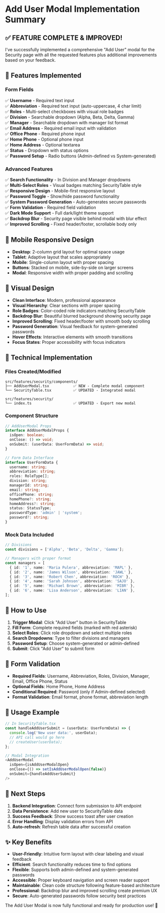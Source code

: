 # Add User Modal Implementation Summary

## ✅ **FEATURE COMPLETE & IMPROVED!**

I've successfully implemented a comprehensive "Add User" modal for the Security page with all the requested features plus additional improvements based on your feedback.

## 🎯 **Features Implemented**

### **Form Fields**
✅ **Username** - Required text input  
✅ **Abbreviation** - Required text input (auto-uppercase, 4 char limit)  
✅ **Roles** - Multi-select checkboxes with visual role badges  
✅ **Division** - Searchable dropdown (Alpha, Beta, Delta, Gamma)  
✅ **Manager** - Searchable dropdown with manager list format  
✅ **Email Address** - Required email input with validation  
✅ **Office Phone** - Required phone input  
✅ **Home Phone** - Optional phone input  
✅ **Home Address** - Optional textarea  
✅ **Status** - Dropdown with status options  
✅ **Password Setup** - Radio buttons (Admin-defined vs System-generated)  

### **Advanced Features**
✅ **Search Functionality** - In Division and Manager dropdowns  
✅ **Multi-Select Roles** - Visual badges matching SecurityTable style  
✅ **Responsive Design** - Mobile-first responsive layout  
✅ **Password Toggle** - Show/hide password functionality  
✅ **System Password Generation** - Auto-generates secure passwords  
✅ **Form Validation** - Required field validation  
✅ **Dark Mode Support** - Full dark/light theme support  
✅ **Backdrop Blur** - Security page visible behind modal with blur effect  
✅ **Improved Scrolling** - Fixed header/footer, scrollable body only  

## 📱 **Mobile Responsive Design**

- **Desktop**: 2-column grid layout for optimal space usage
- **Tablet**: Adaptive layout that scales appropriately  
- **Mobile**: Single-column layout with proper spacing
- **Buttons**: Stacked on mobile, side-by-side on larger screens
- **Modal**: Responsive width with proper padding and scrolling

## 🎨 **Visual Design**

- **Clean Interface**: Modern, professional appearance
- **Visual Hierarchy**: Clear sections with proper spacing
- **Role Badges**: Color-coded role indicators matching SecurityTable
- **Backdrop Blur**: Beautiful blurred background showing security page
- **Improved Scrolling**: Fixed header/footer with smooth body scrolling
- **Password Generation**: Visual feedback for system-generated passwords
- **Hover Effects**: Interactive elements with smooth transitions
- **Focus States**: Proper accessibility with focus indicators

## 🔧 **Technical Implementation**

### **Files Created/Modified**

```
src/features/security/components/
├── AddUserModal.tsx           ✅ NEW - Complete modal component
└── SecurityTable.tsx          ✅ UPDATED - Integrated modal

src/features/security/
└── index.ts                   ✅ UPDATED - Export new modal
```

### **Component Structure**

```typescript
// AddUserModal Props
interface AddUserModalProps {
  isOpen: boolean;
  onClose: () => void;
  onSubmit: (userData: UserFormData) => void;
}

// Form Data Interface
interface UserFormData {
  username: string;
  abbreviation: string;
  roles: RoleType[];
  division: string;
  managerId: string;
  email: string;
  officePhone: string;
  homePhone?: string;
  homeAddress?: string;
  status: StatusType;
  passwordType: 'admin' | 'system';
  password?: string;
}
```

### **Mock Data Included**

```typescript
// Divisions
const divisions = ['Alpha', 'Beta', 'Delta', 'Gamma'];

// Managers with proper format
const managers = [
  { id: '1', name: 'Maria Pulera', abbreviation: 'MAPL' },
  { id: '2', name: 'James Wilson', abbreviation: 'JAWL' },
  { id: '3', name: 'Robert Chen', abbreviation: 'ROCH' },
  { id: '4', name: 'Sarah Johnson', abbreviation: 'SAJO' },
  { id: '5', name: 'Michael Brown', abbreviation: 'MIBR' },
  { id: '6', name: 'Lisa Anderson', abbreviation: 'LIAN' },
];
```

## 🚀 **How to Use**

1. **Trigger Modal**: Click "Add User" button in SecurityTable
2. **Fill Form**: Complete required fields (marked with red asterisk)
3. **Select Roles**: Click role dropdown and select multiple roles
4. **Search Dropdowns**: Type to filter divisions and managers
5. **Password Setup**: Choose system-generated or admin-defined
6. **Submit**: Click "Add User" to submit form

## 🎯 **Form Validation**

- **Required Fields**: Username, Abbreviation, Roles, Division, Manager, Email, Office Phone, Status
- **Optional Fields**: Home Phone, Home Address
- **Conditional Required**: Password (only if Admin-defined selected)
- **Format Validation**: Email format, phone format, abbreviation length

## 📝 **Usage Example**

```typescript
// In SecurityTable.tsx
const handleAddUserSubmit = (userData: UserFormData) => {
  console.log('New user data:', userData);
  // API call would go here
  // createUser(userData);
};

// Modal Integration
<AddUserModal
  isOpen={isAddUserModalOpen}
  onClose={() => setIsAddUserModalOpen(false)}
  onSubmit={handleAddUserSubmit}
/>
```

## 🔄 **Next Steps**

1. **Backend Integration**: Connect form submission to API endpoint
2. **Data Persistence**: Add new user to SecurityTable data
3. **Success Feedback**: Show success toast after user creation
4. **Error Handling**: Display validation errors from API
5. **Auto-refresh**: Refresh table data after successful creation

## ✨ **Key Benefits**

- **User-Friendly**: Intuitive form layout with clear labeling and visual feedback
- **Efficient**: Search functionality reduces time to find options
- **Flexible**: Supports both admin-defined and system-generated passwords
- **Accessible**: Proper keyboard navigation and screen reader support
- **Maintainable**: Clean code structure following feature-based architecture
- **Professional**: Backdrop blur and improved scrolling create premium UX
- **Secure**: Auto-generated passwords follow security best practices

The Add User Modal is now fully functional and ready for production use! 🎉 